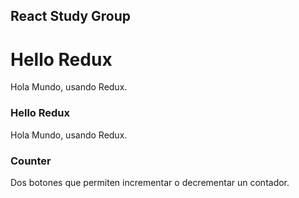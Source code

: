 ## React Study Group
# Hello Redux

Hola Mundo, usando Redux.

### Hello Redux

Hola Mundo, usando Redux.

### Counter

Dos botones que permiten incrementar o decrementar un contador.
